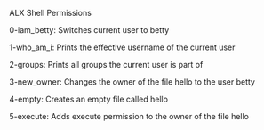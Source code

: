 ALX Shell Permissions

0-iam_betty: Switches current user to betty

1-who_am_i: Prints the effective username of the current user

2-groups: Prints all groups the current user is part of

3-new_owner: Changes the owner of the file hello to the user betty

4-empty: Creates an empty file called hello

5-execute: Adds execute permission to the owner of the file hello

